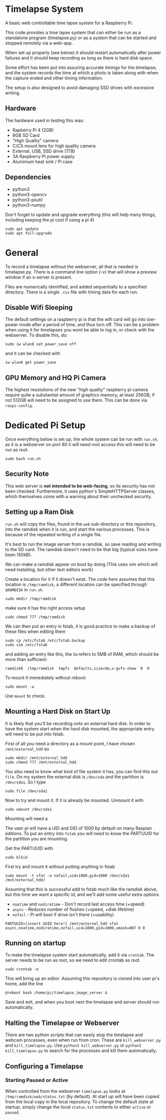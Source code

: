 Timelapse System
==================

A basic web controllable time lapse system for a Raspberry Pi.

This code provides a time lapse system that can either be run as a standalone 
program (timelapse.py) or as a system that can be 
started and stopped remotely via a web-app. 

When set up properly (see below) it should restart automatically after power failures and
it should keep recording as long as there is hard disk space.

Some effort has been put into assuring accurate timings for the timelapse, 
and the system records the time at which a photo is taken along with when 
the capture ended and other timing information.

The setup is also designed to avoid damaging SSD drives with excessive writing.

Hardware
--------

The hardware used in testing this was:
* Rapberry Pi 4 (2GB)
* 8GB SD Card
* "High Quality" camera
* C/CS mount lens for high quality camera
* External, USB, SSD drive (1TB)
* 3A Raspberry Pi power supply
* Aluminium heat sink / Pi case


Dependencies
------------

* python3
* python3-opencv
* python3-psutil
* python3-numpy

Don't forget to update and upgrade everything (this will help many things, including keeping the pi cool if using a pi 4)

```
sudo apt update
sudo apt full-upgrade
```


General
=======

To record a timelapse without the webserver, all that is needed is timelapse.py.
There is a command line option (-v) that will show a preview window if an x-server is present.

Files are numerically identified, and added sequentially to a specified 
directory. There is a single  `.csv` file with timing data for each run.


Disable Wifi Sleeping
---------------------

The default settings on a raspberry pi is that the wifi card will go into 
low-power mode after a period of time, and thus turn off. This can be
a problem when using it for timelapses you wont be able to log in, or check
with the webserver. To disable this, do:

```sudo iw wlan0 set power_save off```

and it can be checked with

```iw wlan0 get power_save```


GPU Memory and HQ Pi Camera
---------------------------

The highest resolutions of the new "high quality" raspberry pi camera require quite 
a substantial amount of graphics memory, at least 256GB, if not 512GB will need to 
be assigned to use them. This can be done via `raspi-config`.

Dedicated Pi Setup
==================

Once everything below is set up, the whole system can be run with `run.sh`, 
as it is a webserver on port 80 it will need root access this will need to be run as root.

```
sudo bash run.sh
```

Security Note
-------------

This web server is **not intended to be web-facing**, so its security has not been checked. Furthermore, it uses python's
SimpleHTTPServer classes, which themselves come with a warning about their unchecked security.

Setting up a Ram Disk
---------------------

`run.sh` will copy the files, found in the `web` sub-directory or this repository,
into the ramdisk when it is run, and start the various processes. This is because of the repeated writing of a single file.

It's best to run the image server from a ramdisk, so save reading and writing to the SD card.
The ramdisk doesn't need to be that big (typical sizes have been 150kB).

We can make a ramdisk appear on boot by doing (This uses vim which will need installing, but other text editors work)

Create a location for it if it doesn't exist. The code here assumes that this location is `/tmp/ramdisk`,
a different location can be specified through `$RAMDISK` in `run.sh`.

```sudo mkdir /tmp/ramdisk```

make sure it has the right access setup

```sudo chmod 777 /tmp/ramdisk```

We can then put an entry in fstab, it is good practice to make a backup of these files when editing them


```
sudo cp /etc/fstab /etc/fstab.backup
sudo vim /etc/fstab
```

and adding an entry like this, the ``5m`` refers to 5MB of RAM, which should be more than sufficient:

```ramdisk0  /tmp/ramdisk  tmpfs  defaults,size=5m,x-gvfs-show  0  0```

To mount it immediately without reboot:

```sudo mount -a```

Use ```mount``` to check.


Mounting a Hard Disk on Start Up
--------------------------------

It is likely that you'll be recording onto an external hard disk. In order to have the system start when the hard disk mounted, the appropriate entry will need to be put into fstab.

First of all you need a directory as a mount point, I have chosen  `/mnt/external_hdd` so

```
sudo mkdir /mnt/external_hdd
sudo chmod 777 /mnt/external_hdd
```

You also need to know what kind of file system it has, you can find this out `file`.
On my system the external disk is `/dev/sda` and the partition is `/dev/sda1`. 
So I type

```sudo file /dev/sda1```

Now to try and mount it. If it is already be mounted. Unmount it with

```sudo umount /dev/sda1```

Mounting will need a 

The user pi will have a UID and GID of 1000 by default on many Raspian editions.
To put an entry into ``fstab`` you will need to know the PARTUUID for the partition you are mounting.

Get the PARTUUID with 

```sudo blkid```

First try and mount it without putting anything in fstab

```sudo mount -t vfat -o nofail,uid=1000,gid=1000 /dev/sda1 /mnt/external_hdd/```

Assuming that this is successful add to fstab much like the ramdisk above, 
but this time we want a specific id, and we'll add some useful extra options.

* ``noatime`` and ``nodiratime`` - Don't record last access time (+speed)
* ``async`` - Reduces number of flushes (+speed, +disk lifetime)
* ``nofail`` - Pi will boot if drive isn't there (+usability)

```
PARTUUID=[insert UUID here!] /mnt/external_hdd vfat async,noatime,nodiratime,nofail,uid=1000,gid=1000,umask=007 0 0
```

Running on startup
------------------

To make the timelapse system start automatically, add it via `crontab`. 
The server needs to be run as root, so we need to edit crontab as root.

```
sudo crontab -e
```

This will bring up an editor. Assuming this repository is cloned into user pi's home,  add the line

```
@reboot bash /home/pi/timelapse_image_server &
```

Save and exit, and when you boot next the timelapse and server should run automatically.

Halting the Timelapse or Webserver
----------------------------------

There are two python scripts that can easily stop the timelapse and webcam processes, 
even when run from cron. 
These are `kill_webserver.py` and `kill_timelapse.py`.
Use `python3 kill_webserver.py` or `python3 kill_timelapse.py` to search for the processes
and kill them automatically.

Configuring a Timelapse
-----------------------


### Starting Paused or Active

When controlled from the webserver `timelapse.py` looks at 
 `/tmp/ramdisk/web/status.txt` (by default). 
At start up will have been copied from the local copy in the 
local repository. To change the default state at startup, 
simply change the local `status.txt` contents to either 
`active` or `paused`.
